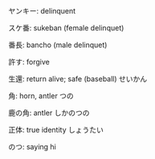 ヤンキー: delinquent

スケ番: sukeban (female delinquet)

番長: bancho (male delinquet)

許す: forgive

生還: return alive; safe (baseball)
せいかん

角: horn, antler
つの

鹿の角: antler
しかのつの

正体: true identity
しょうたい

のつ: saying hi